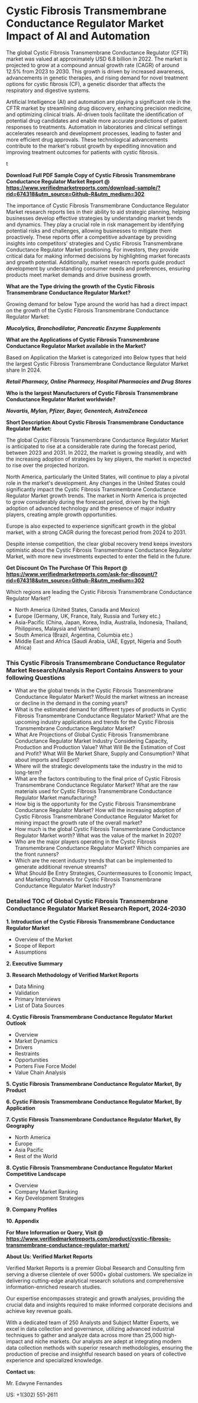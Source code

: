 <meta name="title" content="Global Cystic Fibrosis Transmembrane Conductance Regulator Market Impact of AI and Automation"><meta name="description" content="The global Cystic Fibrosis Transmembrane Conductance Regulator (CFTR) market was valued at approximately USD 6.8 billion in 2022. The market is projected to grow at a "><meta name="title" content="Cystic Fibrosis Transmembrane Conductance Regulator Market Size, Share, Scope, Trends, Growth, Opportunities, Analysis, Forecast"><h1>Cystic Fibrosis Transmembrane Conductance Regulator Market Impact of AI and Automation</h1><p>The global Cystic Fibrosis Transmembrane Conductance Regulator (CFTR) market was valued at approximately USD 6.8 billion in 2022. The market is projected to grow at a compound annual growth rate (CAGR) of around 12.5% from 2023 to 2030. This growth is driven by increased awareness, advancements in genetic therapies, and rising demand for novel treatment options for cystic fibrosis (CF), a genetic disorder that affects the respiratory and digestive systems.</p><p>Artificial Intelligence (AI) and automation are playing a significant role in the CFTR market by streamlining drug discovery, enhancing precision medicine, and optimizing clinical trials. AI-driven tools facilitate the identification of potential drug candidates and enable more accurate predictions of patient responses to treatments. Automation in laboratories and clinical settings accelerates research and development processes, leading to faster and more efficient drug approvals. These technological advancements contribute to the market's robust growth by expediting innovation and improving treatment outcomes for patients with cystic fibrosis.</p>t</p><p id="" class=""><strong>Download Full PDF Sample Copy of Cystic Fibrosis Transmembrane Conductance Regulator Market Report @ <a href="https://www.verifiedmarketreports.com/download-sample/?rid=674318&utm_source=Github-R&utm_medium=302" target="_blank">https://www.verifiedmarketreports.com/download-sample/?rid=674318&utm_source=Github-R&utm_medium=302</a></strong></p><p>The importance of&nbsp;Cystic Fibrosis Transmembrane Conductance Regulator Market research reports lies in their ability to aid strategic planning, helping businesses develop effective strategies by understanding market trends and dynamics. They play a crucial role in risk management by identifying potential risks and challenges, allowing businesses to mitigate them proactively. These reports offer a competitive advantage by providing insights into competitors' strategies and Cystic Fibrosis Transmembrane Conductance Regulator Market positioning. For investors, they provide critical data for making informed decisions by highlighting market forecasts and growth potential. Additionally, market research reports guide product development by understanding consumer needs and preferences, ensuring products meet market demands and drive business growth.</p><p><strong>What are the&nbsp;Type driving the growth of the Cystic Fibrosis Transmembrane Conductance Regulator Market?</strong></p><p id="" class="">Growing demand for below Type around the world has had a direct impact on the growth of the Cystic Fibrosis Transmembrane Conductance Regulator Market:</p><em><strong>Mucolytics, Bronchodilator, Pancreatic Enzyme Supplements</strong></em></p><strong>What are the&nbsp;Applications&nbsp;of Cystic Fibrosis Transmembrane Conductance Regulator Market available in the Market?</strong></p><p id="" class="">Based on Application the Market is categorized into Below types that held the largest Cystic Fibrosis Transmembrane Conductance Regulator Market share In 2024.</p><em><strong>Retail Pharmacy, Online Pharmacy, Hospital Pharmacies and Drug Stores</strong></em></p><strong>Who is the largest Manufacturers of Cystic Fibrosis Transmembrane Conductance Regulator Market worldwide?</strong></p><p><em><strong>Novartis, Mylan, Pfizer, Bayer, Genentech, AstraZeneca</strong></em></p><p id="" class=""><strong>Short Description About Cystic Fibrosis Transmembrane Conductance Regulator Market:</strong></p><p>The global Cystic Fibrosis Transmembrane Conductance Regulator Market is anticipated to rise at a considerable rate during the forecast period, between 2023 and 2031. In 2022, the market is growing steadily, and with the increasing adoption of strategies by key players, the market is expected to rise over the projected horizon.</p><p>North America, particularly the United States, will continue to play a pivotal role in the market's development. Any changes in the United States could significantly impact the Cystic Fibrosis Transmembrane Conductance Regulator Market growth trends. The market in North America is projected to grow considerably during the forecast period, driven by the high adoption of advanced technology and the presence of major industry players, creating ample growth opportunities.</p><p>Europe is also expected to experience significant growth in the global market, with a strong CAGR during the forecast period from 2024 to 2031.</p><p>Despite intense competition, the clear global recovery trend keeps investors optimistic about the Cystic Fibrosis Transmembrane Conductance Regulator Market, with more new investments expected to enter the field in the future.</p><p id="" class=""><strong>Get Discount On The Purchase Of This Report @ <a href="https://www.verifiedmarketreports.com/ask-for-discount/?rid=674318&utm_source=Github-R&utm_medium=302" target="_blank">https://www.verifiedmarketreports.com/ask-for-discount/?rid=674318&utm_source=Github-R&utm_medium=302</a></strong></p>Which regions are leading the Cystic Fibrosis Transmembrane Conductance Regulator Market?</p><ul><li>North America (United States, Canada and Mexico)</li><li>Europe (Germany, UK, France, Italy, Russia and Turkey etc.)</li><li>Asia-Pacific (China, Japan, Korea, India, Australia, Indonesia, Thailand, Philippines, Malaysia and Vietnam)</li><li>South America (Brazil, Argentina, Columbia etc.)</li><li>Middle East and Africa (Saudi Arabia, UAE, Egypt, Nigeria and South Africa)</li></ul><h3 id="" class="">This Cystic Fibrosis Transmembrane Conductance Regulator Market Research/Analysis Report Contains Answers to your following Questions</h3><ul><li>What are the global trends in the Cystic Fibrosis Transmembrane Conductance Regulator Market? Would the market witness an increase or decline in the demand in the coming years?</li><li>What is the estimated demand for different types of products in Cystic Fibrosis Transmembrane Conductance Regulator Market? What are the upcoming industry applications and trends for the Cystic Fibrosis Transmembrane Conductance Regulator Market?</li><li>What Are Projections of Global Cystic Fibrosis Transmembrane Conductance Regulator Market Industry Considering Capacity, Production and Production Value? What Will Be the Estimation of Cost and Profit? What Will Be Market Share, Supply and Consumption? What about imports and Export?</li><li>Where will the strategic developments take the industry in the mid to long-term?</li><li>What are the factors contributing to the final price of Cystic Fibrosis Transmembrane Conductance Regulator Market? What are the raw materials used for Cystic Fibrosis Transmembrane Conductance Regulator Market manufacturing?</li><li>How big is the opportunity for the Cystic Fibrosis Transmembrane Conductance Regulator Market? How will the increasing adoption of Cystic Fibrosis Transmembrane Conductance Regulator Market for mining impact the growth rate of the overall market?</li><li>How much is the global Cystic Fibrosis Transmembrane Conductance Regulator Market worth? What was the value of the market In 2020?</li><li>Who are the major players operating in the Cystic Fibrosis Transmembrane Conductance Regulator Market? Which companies are the front runners?</li><li>Which are the recent industry trends that can be implemented to generate additional revenue streams?</li><li>What Should Be Entry Strategies, Countermeasures to Economic Impact, and Marketing Channels for Cystic Fibrosis Transmembrane Conductance Regulator Market Industry?</li></ul><h3 id="" class="">Detailed TOC of Global Cystic Fibrosis Transmembrane Conductance Regulator Market Research Report, 2024-2030</h3><p id="" class=""><strong>1. Introduction of the Cystic Fibrosis Transmembrane Conductance Regulator Market</strong></p><ul><li>Overview of the Market</li><li>Scope of Report</li><li>Assumptions</li></ul><p id="" class=""><strong>2. Executive Summary</strong></p><p id="" class=""><strong>3. Research Methodology of Verified Market Reports</strong></p><ul><li>Data Mining</li><li>Validation</li><li>Primary Interviews</li><li>List of Data Sources</li></ul><p id="" class=""><strong>4. Cystic Fibrosis Transmembrane Conductance Regulator Market Outlook</strong></p><ul><li>Overview</li><li>Market Dynamics</li><li>Drivers</li><li>Restraints</li><li>Opportunities</li><li>Porters Five Force Model</li><li>Value Chain Analysis</li></ul><p id="" class=""><strong>5. Cystic Fibrosis Transmembrane Conductance Regulator Market, By Product</strong></p><p id="" class=""><strong>6. Cystic Fibrosis Transmembrane Conductance Regulator Market, By Application</strong></p><p id="" class=""><strong>7. Cystic Fibrosis Transmembrane Conductance Regulator Market, By Geography</strong></p><ul><li>North America</li><li>Europe</li><li>Asia Pacific</li><li>Rest of the World</li></ul><p id="" class=""><strong>8. Cystic Fibrosis Transmembrane Conductance Regulator Market Competitive Landscape</strong></p><ul><li>Overview</li><li>Company Market Ranking</li><li>Key Development Strategies</li></ul><p id="" class=""><strong>9. Company Profiles</strong></p><p id="" class=""><strong>10. Appendix</strong></p><p id="" class=""><strong>For More Information or Query, Visit @ <a href="https://www.verifiedmarketreports.com/product/cystic-fibrosis-transmembrane-conductance-regulator-market/" target="_blank">https://www.verifiedmarketreports.com/product/cystic-fibrosis-transmembrane-conductance-regulator-market/</a></strong></p><p id="" class=""><strong>About Us: Verified Market Reports</strong></p><p id="" class="">Verified Market Reports is a premier Global Research and Consulting firm serving a diverse clientele of over 5000+ global customers. We specialize in delivering cutting-edge analytical research solutions and comprehensive information-enriched research studies.</p><p id="" class="">Our expertise encompasses strategic and growth analyses, providing the crucial data and insights required to make informed corporate decisions and achieve key revenue goals.</p><p id="" class="">With a dedicated team of 250 Analysts and Subject Matter Experts, we excel in data collection and governance, utilizing advanced industrial techniques to gather and analyze data across more than 25,000 high-impact and niche markets. Our analysts are adept at integrating modern data collection methods with superior research methodologies, ensuring the production of precise and insightful research based on years of collective experience and specialized knowledge.</p><p id="" class=""><strong>Contact us:</strong></p><p id="" class="">Mr. Edwyne Fernandes</p><p id="" class="">US: +1(302) 551-2611</p>